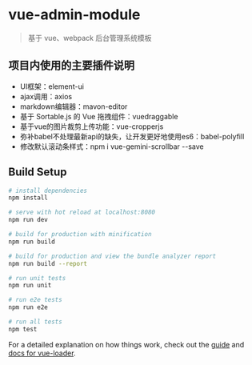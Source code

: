 # vue-admin-module

> 基于 vue、webpack 后台管理系统模板

## 项目内使用的主要插件说明
- UI框架：element-ui 
- ajax调用：axios
- markdown编辑器：mavon-editor
- 基于 Sortable.js 的 Vue 拖拽组件：vuedraggable
- 基于vue的图片裁剪上传功能：vue-cropperjs
- 弥补babel不处理最新api的缺失，让开发更好地使用es6：babel-polyfill
- 修改默认滚动条样式：npm i vue-gemini-scrollbar --save
## Build Setup

``` bash
# install dependencies
npm install

# serve with hot reload at localhost:8080
npm run dev

# build for production with minification
npm run build

# build for production and view the bundle analyzer report
npm run build --report

# run unit tests
npm run unit

# run e2e tests
npm run e2e

# run all tests
npm test
```

For a detailed explanation on how things work, check out the [guide](http://vuejs-templates.github.io/webpack/) and [docs for vue-loader](http://vuejs.github.io/vue-loader).
